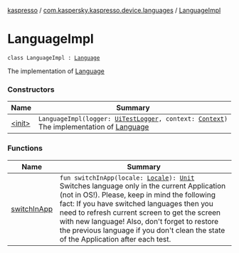 [kaspresso](../../index.md) / [com.kaspersky.kaspresso.device.languages](../index.md) / [LanguageImpl](./index.md)

# LanguageImpl

`class LanguageImpl : `[`Language`](../-language/index.md)

The implementation of [Language](../-language/index.md)

### Constructors

| Name | Summary |
|---|---|
| [&lt;init&gt;](-init-.md) | `LanguageImpl(logger: `[`UiTestLogger`](../../com.kaspersky.kaspresso.logger/-ui-test-logger.md)`, context: `[`Context`](https://developer.android.com/reference/android/content/Context.html)`)`<br>The implementation of [Language](../-language/index.md) |

### Functions

| Name | Summary |
|---|---|
| [switchInApp](switch-in-app.md) | `fun switchInApp(locale: `[`Locale`](https://developer.android.com/reference/java/util/Locale.html)`): `[`Unit`](https://kotlinlang.org/api/latest/jvm/stdlib/kotlin/-unit/index.html)<br>Switches language only in the current Application (not in OS!). Please, keep in mind the following fact: If you have switched languages then you need to refresh current screen to get the screen with new language! Also, don't forget to restore the previous language if you don't clean the state of the Application after each test. |
